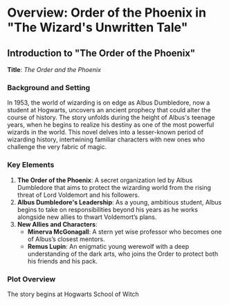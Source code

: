 # Overview: Order of the Phoenix in "The Wizard's Unwritten Tale"

## Introduction to "The Order of the Phoenix" 

**Title**: *The Order and the Phoenix*

### Background and Setting

In 1953, the world of wizarding is on edge as Albus Dumbledore, now a student at Hogwarts, uncovers an ancient prophecy that could alter the course of history. The story unfolds during the height of Albus's teenage years, when he begins to realize his destiny as one of the most powerful wizards in the world. This novel delves into a lesser-known period of wizarding history, intertwining familiar characters with new ones who challenge the very fabric of magic.

### Key Elements

1. **The Order of the Phoenix**: A secret organization led by Albus Dumbledore that aims to protect the wizarding world from the rising threat of Lord Voldemort and his followers.
2. **Albus Dumbledore's Leadership**: As a young, ambitious student, Albus begins to take on responsibilities beyond his years as he works alongside new allies to thwart Voldemort’s plans.
3. **New Allies and Characters**:
    - **Minerva McGonagall**: A stern yet wise professor who becomes one of Albus’s closest mentors.
    - **Remus Lupin**: An enigmatic young werewolf with a deep understanding of the dark arts, who joins the Order to protect both his friends and his pack.

### Plot Overview

The story begins at Hogwarts School of Witch
